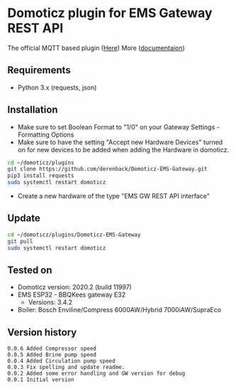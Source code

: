# Domoticz plugin for EMS Gateway REST API
The official MQTT based plugin ([Here](https://github.com/bbqkees/ems-esp-domoticz-plugin))
More ([documentaion](https://emsesp.github.io/docs/#/Command?id=http-api))

## Requirements
- Python 3.x (requests, json)

## Installation
- Make sure to set Boolean Format to "1/0" on your Gateway Settings - Formatting Options
- Make sure to have the setting "Accept new Hardware Devices" turned on for new devices to be added when adding the Hardware in domoticz.

```bash
cd ~/domoticz/plugins
git clone https://github.com/derenback/Domoticz-EMS-Gateway.git
pip3 install requests
sudo systemctl restart domoticz
```
- Create a new hardware of the type "EMS GW REST API interface"

## Update
```bash
cd ~/domoticz/plugins/Domoticz-EMS-Gateway
git pull
sudo systemctl restart domoticz
```

## Tested on
- Domoticz version: 2020.2 (build 11997)
- EMS ESP32 - BBQKees gateway E32 
    - Versions: 3.4.2
- Boiler: Bosch Enviline/Compress 6000AW/Hybrid 7000iAW/SupraEco

## Version history
    0.0.6 Added Compressor speed
    0.0.5 Added Brine pump speed
    0.0.4 Added Circulation pump speed
    0.0.3 Fix spelling and update readme.
    0.0.2 Added some error handling and GW version for debug
    0.0.1 Initial version



